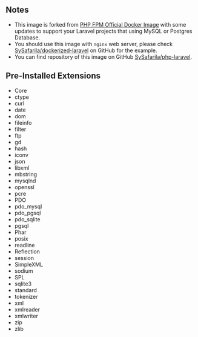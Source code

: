 ## Notes
- This image is forked from [PHP FPM Official Docker Image](https://hub.docker.com/_/php) with some updates to support your Laravel projects that using MySQL or Postgres Database.
- You should use this image with `nginx` web server, please check [SySafarila/dockerized-laravel](https://github.com/SySafarila/dockerized-laravel) on GitHub for the example.
- You can find repository of this image on GitHub [SySafarila/php-laravel](https://github.com/SySafarila/php-laravel).

## Pre-Installed Extensions
- Core
- ctype
- curl
- date
- dom
- fileinfo
- filter
- ftp
- gd
- hash
- iconv
- json
- libxml
- mbstring
- mysqlnd
- openssl
- pcre
- PDO
- pdo_mysql
- pdo_pgsql
- pdo_sqlite
- pgsql
- Phar
- posix
- readline
- Reflection
- session
- SimpleXML
- sodium
- SPL
- sqlite3
- standard
- tokenizer
- xml
- xmlreader
- xmlwriter
- zip
- zlib
